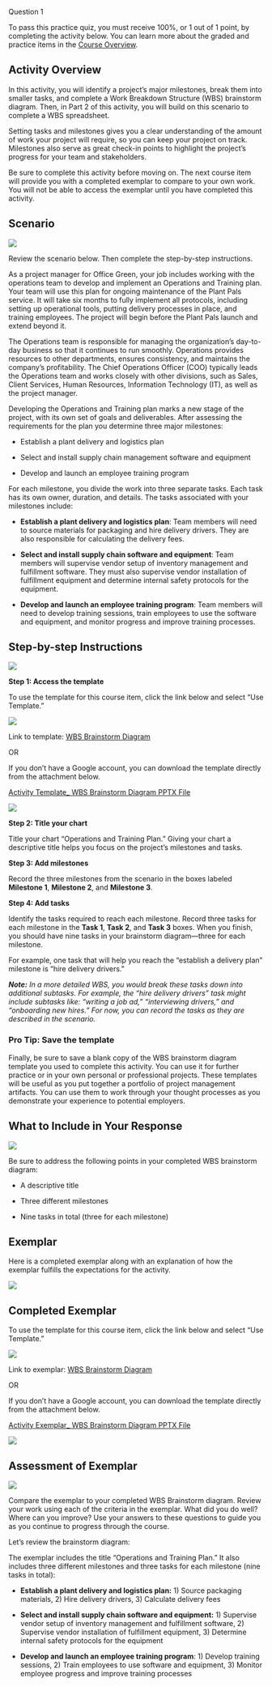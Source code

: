  
Question 1

To pass this practice quiz, you must receive 100%, or 1 out of 1 point, by completing the activity below. You can learn more about the graded and practice items in the [Course Overview](https://www.coursera.org/learn/project-planning-google/supplement/npdjx/course-3-overview).

## Activity Overview

In this activity, you will identify a project’s major milestones, break them into smaller tasks, and complete a Work Breakdown Structure (WBS) brainstorm diagram. Then, in Part 2 of this activity, you will build on this scenario to complete a WBS spreadsheet.

Setting tasks and milestones gives you a clear understanding of the amount of work your project will require, so you can keep your project on track. Milestones also serve as great check-in points to highlight the project’s progress for your team and stakeholders.

Be sure to complete this activity before moving on. The next course item will provide you with a completed exemplar to compare to your own work. You will not be able to access the exemplar until you have completed this activity.

## Scenario

![](https://d3c33hcgiwev3.cloudfront.net/imageAssetProxy.v1/hVmbXqU4TfaZm16lOP323g_e4c571928fbb4117a547fc86e8c5a886_line-y.png?expiry=1715299200000&hmac=nijWNSPHTMsGTc8bAWX0mJDt_Da0WHSMFR14OfDW0Qg)

Review the scenario below. Then complete the step-by-step instructions.

As a project manager for Office Green, your job includes working with the operations team to develop and implement an Operations and Training plan. Your team will use this plan for ongoing maintenance of the Plant Pals service. It will take six months to fully implement all protocols, including setting up operational tools, putting delivery processes in place, and training employees. The project will begin before the Plant Pals launch and extend beyond it.

The Operations team is responsible for managing the organization’s day-to-day business so that it continues to run smoothly. Operations provides resources to other departments, ensures consistency, and maintains the company’s profitability. The Chief Operations Officer (COO) typically leads the Operations team and works closely with other divisions, such as Sales, Client Services, Human Resources, Information Technology (IT), as well as the project manager. 

Developing the Operations and Training plan marks a new stage of the project, with its own set of goals and deliverables. After assessing the requirements for the plan you determine three major milestones:

- Establish a plant delivery and logistics plan
    
- Select and install supply chain management software and equipment
    
- Develop and launch an employee training program
    

For each milestone, you divide the work into three separate tasks. Each task has its own owner, duration, and details. The tasks associated with your milestones include: 

- **Establish a plant delivery and logistics plan**: Team members will need to source materials for packaging and hire delivery drivers. They are also responsible for calculating the delivery fees. 
    
- **Select and install supply chain software and equipment**: Team members will supervise vendor setup of inventory management and fulfillment software. They must also supervise vendor installation of fulfillment equipment and determine internal safety protocols for the equipment.
    
- **Develop and launch an employee training program**: Team members will need to develop training sessions, train employees to use the software and equipment, and monitor progress and improve training processes.
    

## Step-by-step Instructions

![](https://d3c33hcgiwev3.cloudfront.net/imageAssetProxy.v1/pshRlNzrQLWIUZTc61C1-Q_0aec3e75d63f492f8150205a59576a21_1-19.png?expiry=1715299200000&hmac=B43kO-OjmhG0Au4jKGS64VPKGTzDzcGdA0_dXv6L6FI)

**Step 1: Access the template**

To use the template for this course item, click the link below and select “Use Template.”

![](https://d3c33hcgiwev3.cloudfront.net/imageAssetProxy.v1/DlnMUnV2QvqZzFJ1dqL6GQ_1af86de306034b2ca95bce06f59edff2_graphic-line-left.png?expiry=1715299200000&hmac=0xh8McsQCNJ1virGuYB5K7p9LNsTmAcv0ASbMqVdsRs)

Link to template: [WBS Brainstorm Diagram](https://docs.google.com/presentation/d/1RNvkdDq-345VM4OlsYx4JFmUsd6HCdgbDYqekglJGPA/template/preview)

OR

If you don’t have a Google account, you can download the template directly from the attachment below.

[Activity Template_ WBS Brainstorm Diagram PPTX File](https://d3c33hcgiwev3.cloudfront.net/35fol5t5TAGX6JebeSwBTA_924d1a40b2ec443ba762372c61d175f1_Activity-Template_-WBS-Brainstorm-Diagram.pptx?Expires=1715299200&Signature=lKQVE6wY-QpFM58bq37~jqZO3OEOcsdUSMOusPLpe5aE3R3kpUcFuKqrVnjFO3Tf4tGuhv0P78LXRv6~0aQUKMlmLs15~Cn0pb30ujf6T4WePpHsnZOAjOsh-O5ZMclsxIp7tXHY~f9sYz7EJjqz9ZcIoNkYksp8THDrScP0Kiw_&Key-Pair-Id=APKAJLTNE6QMUY6HBC5A)

![](https://d3c33hcgiwev3.cloudfront.net/imageAssetProxy.v1/SJDYOom0ThqQ2DqJtO4axw_9dad069929e7499ab585a6a7b09a29f3_graphic-line-Right.png?expiry=1715299200000&hmac=2eYy3FFIOBnTxogfzGsIiTxJRxW1RTWtBlZmxgGPWgs)

**Step 2: Title your chart**

Title your chart “Operations and Training Plan.” Giving your chart a descriptive title helps you focus on the project’s milestones and tasks.

**Step 3: Add milestones**

Record the three milestones from the scenario in the boxes labeled **Milestone 1**, **Milestone 2**, and **Milestone 3**. 

**Step 4: Add tasks**

Identify the tasks required to reach each milestone. Record three tasks for each milestone in the **Task 1**, **Task 2**, and **Task 3** boxes. When you finish, you should have nine tasks in your brainstorm diagram—three for each milestone.

For example, one task that will help you reach the “establish a delivery plan” milestone is “hire delivery drivers."

_**Note:**_ _In a more detailed WBS, you would break these tasks down into additional subtasks. For example, the “hire delivery drivers” task might include subtasks like: “writing a job ad,” “interviewing drivers,” and “onboarding new hires.” For now, you can record the tasks as they are described in the scenario._

### Pro Tip: Save the template

Finally, be sure to save a blank copy of the WBS brainstorm diagram template you used to complete this activity. You can use it for further practice or in your own personal or professional projects. These templates will be useful as you put together a portfolio of project management artifacts. You can use them to work through your thought processes as you demonstrate your experience to potential employers.

## What to Include in Your Response

![](https://d3c33hcgiwev3.cloudfront.net/imageAssetProxy.v1/pshRlNzrQLWIUZTc61C1-Q_0aec3e75d63f492f8150205a59576a21_1-19.png?expiry=1715299200000&hmac=B43kO-OjmhG0Au4jKGS64VPKGTzDzcGdA0_dXv6L6FI)

Be sure to address the following points in your completed WBS brainstorm diagram:

- A descriptive title
    
- Three different milestones
    
- Nine tasks in total (three for each milestone)

## Exemplar
Here is a completed exemplar along with an explanation of how the exemplar fulfills the expectations for the activity.

![](https://d3c33hcgiwev3.cloudfront.net/imageAssetProxy.v1/SXjWZepxT5641mXqce-eIw_570c6ced4f174a038efe9ba0ef266ea3_line-b.png?expiry=1715299200000&hmac=WhGzXZMvKCDRkj51L6yTlAmdPgYKEd6pHrAUGBaYwtw)

## Completed Exemplar

To use the template for this course item, click the link below and select “Use Template.”

![](https://d3c33hcgiwev3.cloudfront.net/imageAssetProxy.v1/DlnMUnV2QvqZzFJ1dqL6GQ_1af86de306034b2ca95bce06f59edff2_graphic-line-left.png?expiry=1715299200000&hmac=0xh8McsQCNJ1virGuYB5K7p9LNsTmAcv0ASbMqVdsRs)

Link to exemplar: [WBS Brainstorm Diagram](https://docs.google.com/presentation/d/12gRGfT2kJGnHzvTAEfbfegMf-nYvOPBP7FsoXcp4ZTg/template/preview#slide=id.p1)

OR

If you don’t have a Google account, you can download the template directly from the attachment below.

[Activity Exemplar_ WBS Brainstorm Diagram PPTX File](https://d3c33hcgiwev3.cloudfront.net/1JukQNWUQt6bpEDVlPLeaw_acfccb1a4ed248d38af04be11a60e4f1_Activity-Exemplar_-WBS-Brainstorm-Diagram.pptx?Expires=1715299200&Signature=FtOV9Yy02D39ZNPwqshOscWr7FAPSxTUPa68vbKOlA9gphRAdRLGcAR1t4-jGyzl2fZUlrUUPAAZCtQhPOu3sEWBRs00kyfmsGYZsaCckeUmuoSor6PxApQIXswY30PnxMlOuDAtLyzZy7W~b5StMLSY55M0cN4MmX7ldXbkDE8_&Key-Pair-Id=APKAJLTNE6QMUY6HBC5A)

![](https://d3c33hcgiwev3.cloudfront.net/imageAssetProxy.v1/SJDYOom0ThqQ2DqJtO4axw_9dad069929e7499ab585a6a7b09a29f3_graphic-line-Right.png?expiry=1715299200000&hmac=2eYy3FFIOBnTxogfzGsIiTxJRxW1RTWtBlZmxgGPWgs)

## Assessment of Exemplar

![](https://d3c33hcgiwev3.cloudfront.net/imageAssetProxy.v1/nHJ2FIScTsKydhSEnJ7CmQ_ca78843a16fd42a7bbc01612d37b6b86_1-21.png?expiry=1715299200000&hmac=Fn6r6uqJyh4fjkOzIgMxVvBRemGQfbY07OdSdRIJp6E)

Compare the exemplar to your completed WBS Brainstorm diagram. Review your work using each of the criteria in the exemplar. What did you do well? Where can you improve? Use your answers to these questions to guide you as you continue to progress through the course. 

Let’s review the brainstorm diagram:

The exemplar includes the title “Operations and Training Plan.” It also includes three different milestones and three tasks for each milestone (nine tasks in total):

- **Establish a plant delivery and logistics plan:** 1) Source packaging materials, 2) Hire delivery drivers, 3) Calculate delivery fees
    
- **Select and install supply chain software and equipment:** 1) Supervise vendor setup of inventory management and fulfillment software, 2) Supervise vendor installation of fulfillment equipment, 3) Determine internal safety protocols for the equipment
    
- **Develop and launch an employee training program**: 1) Develop training sessions, 2) Train employees to use software and equipment, 3) Monitor employee progress and improve training processes
